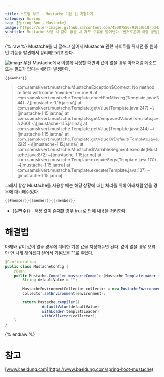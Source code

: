 ```yaml
---

title: 스프링 부트 - Mustache 기본 값 지정하기
category: Spring
tag: [Spring Boot, Mustache]
image: https://user-images.githubusercontent.com/45007556/91050518-bd433e80-e659-11ea-883c-35c397a8a260.png
subtitle: Mustache 사용 시 값이 없을 시 자꾸 오류를 뱉어낸다. 번거로운데 해결 방법은 없을까? 그 해결 방법에 대해 알아보자
---
```


{% raw %}
Mustache를 더 잘쓰고 싶어서 Mustache 관련 사이트를 뒤지던 중 원하던 기능을 발견해서 정리해보려고 한다.

![image](https://user-images.githubusercontent.com/45007556/91050518-bd433e80-e659-11ea-883c-35c397a8a260.png)
우선 Mustache에서 이렇게 사용할 때만약 값이 없을 경우 아래처럼 메소드 또는 필드가 없다는 에러가 발생한다.

```
{{member}}
```

> com.samskivert.mustache.MustacheException$Context: No method or field with name 'member' on line 9 at com.samskivert.mustache.Template.checkForMissing(Template.java:344) ~\[jmustache-1.15.jar:na\] at com.samskivert.mustache.Template.getValue(Template.java:247) ~\[jmustache-1.15.jar:na\] at com.samskivert.mustache.Template.getCompoundValue(Template.java:260) ~\[jmustache-1.15.jar:na\] at com.samskivert.mustache.Template.getValue(Template.java:244) ~\[jmustache-1.15.jar:na\] at com.samskivert.mustache.Template.getValueOrDefault(Template.java:292) ~\[jmustache-1.15.jar:na\] at com.samskivert.mustache.Mustache$VariableSegment.execute(Mustache.java:872) ~\[jmustache-1.15.jar:na\] at com.samskivert.mustache.Template.executeSegs(Template.java:170) ~\[jmustache-1.15.jar:na\] at com.samskivert.mustache.Template.execute(Template.java:137) ~\[jmustache-1.15.jar:na\]

그래서 항상 Mustache를 사용할 때는 해당 상황에 대한 처리를 위해 아래처럼 없을 경우에 대비해주었다.

```java
{{#member}}{{member}}{{/member}}
```

- {{#변수}} - 해당 값이 존재할 경우 true로 안에 내용을 처리한다.

# 해결법

아래와 같이 값이 없을 경우에 대비한 기본 값을 지정해주면 된다.
값이 없을 경우 오류만 안 나게 해야겠다 싶어서 기본값을 ""로 주었다.

```java
@Configuration
public class MustacheConfig {
    @Bean
    public Mustache.Compiler mustacheCompiler(Mustache.TemplateLoader templateLoader, Environment environment) {
        String defaultValue = "";

        MustacheEnvironmentCollector collector = new MustacheEnvironmentCollector();
        collector.setEnvironment(environment);

        return Mustache.compiler()
                .defaultValue(defaultValue)
                .withLoader(templateLoader)
                .withCollector(collector);
    }
}
```

{% endraw %}

# 참고

[www.baeldung.com](https://www.baeldung.com/spring-boot-mustache)
